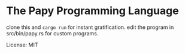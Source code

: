 # The Papy Programming Language #

clone this and `cargo run` for instant gratification. edit the program in src/bin/papy.rs for custom programs.

License: MIT
